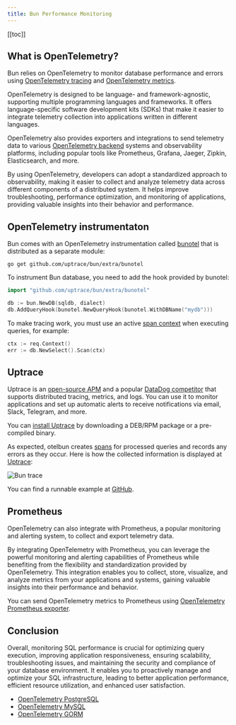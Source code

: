 ```yaml
---
title: Bun Performance Monitoring
---
```


<CoverImage title="Bun Performance Monitoring" />

[[toc]]

## What is OpenTelemetry?

Bun relies on OpenTelemetry to monitor database performance and errors using [OpenTelemetry tracing](https://uptrace.dev/opentelemetry/distributed-tracing.html) and [OpenTelemetry metrics](https://uptrace.dev/opentelemetry/metrics.html).

OpenTelemetry is designed to be language- and framework-agnostic, supporting multiple programming languages and frameworks. It offers language-specific software development kits (SDKs) that make it easier to integrate telemetry collection into applications written in different languages.

OpenTelemetry also provides exporters and integrations to send telemetry data to various [OpenTelemetry backend](https://uptrace.dev/blog/opentelemetry-backend.html) systems and observability platforms, including popular tools like Prometheus, Grafana, Jaeger, Zipkin, Elasticsearch, and more.

By using OpenTelemetry, developers can adopt a standardized approach to observability, making it easier to collect and analyze telemetry data across different components of a distributed system. It helps improve troubleshooting, performance optimization, and monitoring of applications, providing valuable insights into their behavior and performance.

## OpenTelemetry instrumentaton

Bun comes with an OpenTelemetry instrumentation called [bunotel](https://github.com/uptrace/bun/tree/master/extra/bunotel) that is distributed as a separate module:

```shell
go get github.com/uptrace/bun/extra/bunotel
```

To instrument Bun database, you need to add the hook provided by bunotel:

```go
import "github.com/uptrace/bun/extra/bunotel"

db := bun.NewDB(sqldb, dialect)
db.AddQueryHook(bunotel.NewQueryHook(bunotel.WithDBName("mydb")))
```

To make tracing work, you must use an active [span context](https://uptrace.dev/opentelemetry/go-tracing.html#context) when executing queries, for example:

```go
ctx := req.Context()
err := db.NewSelect().Scan(ctx)
```

## Uptrace

Uptrace is an [open-source APM](https://uptrace.dev/get/open-source-apm.html) and a popular [DataDog competitor](https://uptrace.dev/blog/datadog-competitors.html) that supports distributed tracing, metrics, and logs. You can use it to monitor applications and set up automatic alerts to receive notifications via email, Slack, Telegram, and more.

You can [install Uptrace](https://uptrace.dev/get/install.html) by downloading a DEB/RPM package or a pre-compiled binary.

As expected, otelbun creates [spans](https://uptrace.dev/opentelemetry/distributed-tracing.html#spans) for processed queries and records any errors as they occur. Here is how the collected information is displayed at [Uptrace](https://app.uptrace.dev/explore/1/?system=db%3Apostgresql&utm_source=bun&utm_campaign=bun-tracing):

![Bun trace](/img/bun-trace.png)

You can find a runnable example at [GitHub](https://github.com/uptrace/bun/tree/master/example/opentelemetry).

## Prometheus

OpenTelemetry can also integrate with Prometheus, a popular monitoring and alerting system, to collect and export telemetry data.

By integrating OpenTelemetry with Prometheus, you can leverage the powerful monitoring and alerting capabilities of Prometheus while benefiting from the flexibility and standardization provided by OpenTelemetry. This integration enables you to collect, store, visualize, and analyze metrics from your applications and systems, gaining valuable insights into their performance and behavior.

You can send OpenTelemetry metrics to Prometheus using [OpenTelemetry Prometheus exporter](https://uptrace.dev/opentelemetry/opentelemetry-prometheus.html).

## Conclusion

Overall, monitoring SQL performance is crucial for optimizing query execution, improving application responsiveness, ensuring scalability, troubleshooting issues, and maintaining the security and compliance of your database environment. It enables you to proactively manage and optimize your SQL infrastructure, leading to better application performance, efficient resource utilization, and enhanced user satisfaction.

- [OpenTelemetry PostgreSQL](https://uptrace.dev/get/monitor/opentelemetry-postgresql.html)
- [OpenTelemetry MySQL](https://uptrace.dev/get/monitor/opentelemetry-mysql.html)
- [OpenTelemetry GORM](https://uptrace.dev/get/instrument/opentelemetry-gorm.html)
